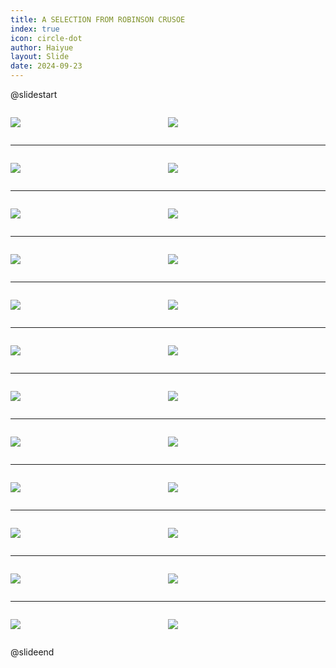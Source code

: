 ```yaml
---
title: A SELECTION FROM ROBINSON CRUSOE
index: true
icon: circle-dot
author: Haiyue
layout: Slide
date: 2024-09-23
---
```

 
@slidestart

<div style="display:flex">
<div style="flex:1">

![](https://raw.githubusercontent.com/yclord/reading/refs/heads/master/english/Level-Z/A%20SELECTION%20FROM%20ROBINSON%20CRUSOE/001.webp)
</div>
<div style="flex:1">

![](https://raw.githubusercontent.com/yclord/reading/refs/heads/master/english/Level-Z/A%20SELECTION%20FROM%20ROBINSON%20CRUSOE/002.webp)
</div>
</div>

---

<div style="display:flex">
<div style="flex:1">

![](https://raw.githubusercontent.com/yclord/reading/refs/heads/master/english/Level-Z/A%20SELECTION%20FROM%20ROBINSON%20CRUSOE/003.webp)
</div>
<div style="flex:1">

![](https://raw.githubusercontent.com/yclord/reading/refs/heads/master/english/Level-Z/A%20SELECTION%20FROM%20ROBINSON%20CRUSOE/004.webp)
</div>
</div>

---

<div style="display:flex">
<div style="flex:1">

![](https://raw.githubusercontent.com/yclord/reading/refs/heads/master/english/Level-Z/A%20SELECTION%20FROM%20ROBINSON%20CRUSOE/005.webp)
</div>
<div style="flex:1">

![](https://raw.githubusercontent.com/yclord/reading/refs/heads/master/english/Level-Z/A%20SELECTION%20FROM%20ROBINSON%20CRUSOE/006.webp)
</div>
</div>

---

<div style="display:flex">
<div style="flex:1">

![](https://raw.githubusercontent.com/yclord/reading/refs/heads/master/english/Level-Z/A%20SELECTION%20FROM%20ROBINSON%20CRUSOE/007.webp)
</div>
<div style="flex:1">

![](https://raw.githubusercontent.com/yclord/reading/refs/heads/master/english/Level-Z/A%20SELECTION%20FROM%20ROBINSON%20CRUSOE/008.webp)
</div>
</div>

---

<div style="display:flex">
<div style="flex:1">

![](https://raw.githubusercontent.com/yclord/reading/refs/heads/master/english/Level-Z/A%20SELECTION%20FROM%20ROBINSON%20CRUSOE/009.webp)
</div>
<div style="flex:1">

![](https://raw.githubusercontent.com/yclord/reading/refs/heads/master/english/Level-Z/A%20SELECTION%20FROM%20ROBINSON%20CRUSOE/010.webp)
</div>
</div>

---

<div style="display:flex">
<div style="flex:1">

![](https://raw.githubusercontent.com/yclord/reading/refs/heads/master/english/Level-Z/A%20SELECTION%20FROM%20ROBINSON%20CRUSOE/011.webp)
</div>
<div style="flex:1">

![](https://raw.githubusercontent.com/yclord/reading/refs/heads/master/english/Level-Z/A%20SELECTION%20FROM%20ROBINSON%20CRUSOE/012.webp)
</div>
</div>

---

<div style="display:flex">
<div style="flex:1">

![](https://raw.githubusercontent.com/yclord/reading/refs/heads/master/english/Level-Z/A%20SELECTION%20FROM%20ROBINSON%20CRUSOE/013.webp)
</div>
<div style="flex:1">

![](https://raw.githubusercontent.com/yclord/reading/refs/heads/master/english/Level-Z/A%20SELECTION%20FROM%20ROBINSON%20CRUSOE/014.webp)
</div>
</div>

---

<div style="display:flex">
<div style="flex:1">

![](https://raw.githubusercontent.com/yclord/reading/refs/heads/master/english/Level-Z/A%20SELECTION%20FROM%20ROBINSON%20CRUSOE/015.webp)
</div>
<div style="flex:1">

![](https://raw.githubusercontent.com/yclord/reading/refs/heads/master/english/Level-Z/A%20SELECTION%20FROM%20ROBINSON%20CRUSOE/016.webp)
</div>
</div>

---

<div style="display:flex">
<div style="flex:1">

![](https://raw.githubusercontent.com/yclord/reading/refs/heads/master/english/Level-Z/A%20SELECTION%20FROM%20ROBINSON%20CRUSOE/017.webp)
</div>
<div style="flex:1">

![](https://raw.githubusercontent.com/yclord/reading/refs/heads/master/english/Level-Z/A%20SELECTION%20FROM%20ROBINSON%20CRUSOE/018.webp)
</div>
</div>

---

<div style="display:flex">
<div style="flex:1">

![](https://raw.githubusercontent.com/yclord/reading/refs/heads/master/english/Level-Z/A%20SELECTION%20FROM%20ROBINSON%20CRUSOE/019.webp)
</div>
<div style="flex:1">

![](https://raw.githubusercontent.com/yclord/reading/refs/heads/master/english/Level-Z/A%20SELECTION%20FROM%20ROBINSON%20CRUSOE/020.webp)
</div>
</div>

---

<div style="display:flex">
<div style="flex:1">

![](https://raw.githubusercontent.com/yclord/reading/refs/heads/master/english/Level-Z/A%20SELECTION%20FROM%20ROBINSON%20CRUSOE/021.webp)
</div>
<div style="flex:1">

![](https://raw.githubusercontent.com/yclord/reading/refs/heads/master/english/Level-Z/A%20SELECTION%20FROM%20ROBINSON%20CRUSOE/022.webp)
</div>
</div>

---

<div style="display:flex">
<div style="flex:1">

![](https://raw.githubusercontent.com/yclord/reading/refs/heads/master/english/Level-Z/A%20SELECTION%20FROM%20ROBINSON%20CRUSOE/023.webp)
</div>
<div style="flex:1">

![](https://raw.githubusercontent.com/yclord/reading/refs/heads/master/english/Level-Z/A%20SELECTION%20FROM%20ROBINSON%20CRUSOE/024.webp)
</div>
</div>

@slideend